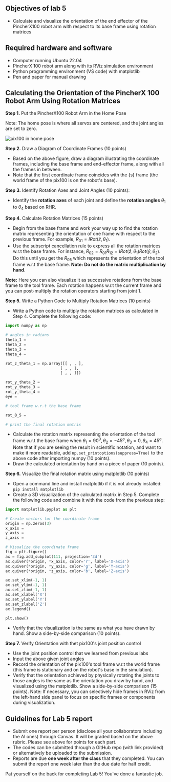 ## Objectives of lab 5

- Calculate and visualize the orientation of the end effector of the PincherX100 robot arm with respect to its base frame using rotation matrices

## Required hardware and software
- Computer running Ubuntu 22.04
- PincherX 100 robot arm along with its RViz simulation environment
- Python programming environment (VS code) with matplotlib 
- Pen and paper for manual drawing

## Calculating the Orientation of the PincherX 100 Robot Arm Using Rotation Matrices

**Step 1.** Put the PincherX100 Robot Arm in the Home Pose

Note: The home pose is where all servos are centered, and the joint angles are set to zero.

![pix100 in home pose](https://github.com/madibabaiasl/modern-robotics-I-course/assets/118206851/af2d6ff2-800b-4d33-a313-b99abe6e55c6)

**Step 2.** Draw a Diagram of Coordinate Frames (10 points)

- Based on the above figure, draw a diagram illustrating the coordinate frames, including the base frame and end-effector frame, along with all the frames in between.
- Note that the first coordinate frame coincides with the {s} frame (the world frame of the pix100 is on the robot's base).

**Step 3.** Identify Rotation Axes and Joint Angles (10 points):

- Identify the **rotation axes** of each joint and define the **rotation angles** $`\theta_1`$ to $`\theta_4`$ based on RHR.

**Step 4.** Calculate Rotation Matrices (15 points) 

- Begin from the base frame and work your way up to find the rotation matrix representing the orientation of one frame with respect to the previous frame. For example, $`R_{01} = IRot(\hat{z},\theta_1)`$.
- Use the subscript cancellation rule to express all the rotation matrices w.r.t the base frame. For instance, $`R_{02} = R_{01}R_{12} = IRot(\hat{z},\theta_1)Rot(\hat{y},\theta_2)`$. Do this until you get the $`R_{05}`$ which represents the orientation of the tool frame w.r.t the base frame. **Note: Do not do the matrix multiplication by hand**. 

**Note:** Here you can also visualize it as successive rotations from the base frame to the tool frame. Each rotation happens w.r.t the current frame and you can post-multiply the rotation operators starting from joint 1.  

**Step 5.** Write a Python Code to Multiply Rotation Matrices (10 points)
- Write a Python code to multiply the rotation matrices as calculated in Step 4. Complete the following code:
``` Python
import numpy as np 

# angles in radians
theta_1 = 
theta_2 = 
theta_3 = 
theta_4 = 

rot_z_theta_1 = np.array([[ , , ],
                        [ , , ],
                        [ , , ]]) 

rot_y_theta_2 = 
rot_y_theta_3 = 
rot_y_theta_4 = 
eye = 

# tool frame w.r.t the base frame

rot_0_5 = 

# print the final rotation matrix

```
- Calculate the rotation matrix representing the orientation of the tool frame w.r.t the base frame when $`\theta_1 = 90^{0}, \theta_2 = -45^{o}, \theta_3 = 0, \theta_4 = 45^{o}`$. Note that if you are seeing the result in scientific notation, and want to make it more readable, add `np.set_printoptions(suppress=True)` to the above code after importing numpy (10 points). 
- Draw the calculated orientation by hand on a piece of paper (10 points).

**Step 6.** Visualize the final rotation matrix using matplotlib (10 points)
- Open a command line and install matplotlib if it is not already installed: `pip install matplotlib`
- Create a 3D visualization of the calculated matrix in Step 5. Complete the following code and combine it with the code from the previous step:
``` Python
import matplotlib.pyplot as plt

# Create vectors for the coordinate frame
origin = np.zeros(3)
x_axis = 
y_axis = 
z_axis = 

# Visualize the coordinate frame
fig = plt.figure()
ax = fig.add_subplot(111, projection='3d')
ax.quiver(*origin, *x_axis, color='r', label='X-axis')
ax.quiver(*origin, *y_axis, color='g', label='Y-axis')
ax.quiver(*origin, *z_axis, color='b', label='Z-axis')

ax.set_xlim(-1, 1)
ax.set_ylim(-1, 1)
ax.set_zlim(-1, 1)
ax.set_xlabel('X')
ax.set_ylabel('Y')
ax.set_zlabel('Z')
ax.legend()

plt.show()
```
- Verify that the visualization is the same as what you have drawn by hand. Show a side-by-side comparison (10 points). 

**Step 7.** Verify Orientation with thet pix100's joint position control

- Use the joint position control that we learned from previous labs
- Input the above given joint angles
- Record the orientation of the pix100's tool frame w.r.t the world frame (this frame is stationary and on the robot's base in the simulation). 
- Verify that the orientation achieved by physically rotating the joints to those angles is the same as the orientation you draw by hand, and visualized using the matplotlib. Show a side-by-side comparison (15 points). Note: If necessary, you can selectively hide frames in RViz from the left-hand side panel to focus on specific frames or components during visualization. 

## Guidelines for Lab 5 report

- Submit one report per person (disclose all your collaborators including the AI ones) through Canvas. It will be graded based on the above rubric. Please see above for points for each part. 
- The codes can be submitted through a GitHub repo (with link provided) or alternatively be uploaded to the submission.  
- Reports are due **one week after the class** that they completed. You can submit the report one week later than the due date for half credit.

Pat yourself on the back for completing Lab 5! You've done a fantastic job.